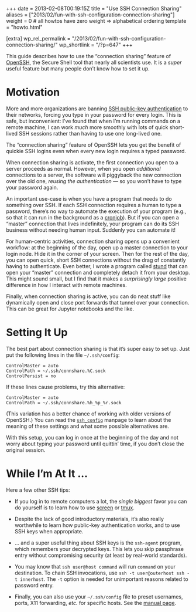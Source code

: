+++
date = 2013-02-08T00:19:15Z
title = "Use SSH Connection Sharing"
aliases = ["2013/02/fun-with-ssh-configuration-connection-sharing"]
weight = 0 # all howtos have zero weight => alphabetical ordering
template = "howto.html"

[extra]
wp_rel_permalink = "/2013/02/fun-with-ssh-configuration-connection-sharing/"
wp_shortlink = "/?p=647"
+++

This guide describes how to use the “connection sharing” feature of
[OpenSSH](https://www.openssh.com/), the Secure Shell tool that nearly all
scientists use. It is a *super* useful feature but many people don’t know how
to set it up.

# Motivation

More and more organizations are banning
[SSH public-key authentication](https://www.ssh.com/ssh/public-key-authentication)
to their networks, forcing you type in your password for every login. This is
safe, but inconvenient: I’ve found that when I’m running commands on a remote
machine, I can work *much* more smoothly with lots of quick short-lived SSH
sessions rather than having to use one long-lived one.

The “connection sharing” feature of OpenSSH lets you get the benefit of
quickie SSH logins even when every new login requires a typed password.

When connection sharing is activate, the first connection you open to a server
proceeds as normal. However, when you open *additional* connections to a
server, the software will piggyback the new connection over the old one,
*reusing the authentication* — so you won’t have to type your password again.

An important use-case is when you have a program that needs to do something
over SSH. If each SSH connection requires a human to type a password, there’s
no way to automate the execution of your program (e.g., so that it can run in
the background as a [cronjob](https://en.wikipedia.org/wiki/Cron)). But if you
can open a “master” connection that lives indefinitely, your program can do
its SSH business without needing human input. Suddenly you can automate it!

For human-centric activities, connection sharing opens up a convenient
workflow: at the beginning of the day, open up a master connection to your
login node. Hide it in the corner of your screen. Then for the rest of the
day, you can open quick, short SSH connections without the drag of constantly
having to authenticate. Even better, I wrote a program called
[stund](https://github.com/pkgw/stund/) that can open your “master” connection
and completely detach it from your desktop. This might sound small, but I find
that it makes a *surprisingly large* positive difference in how I interact
with remote machines.

Finally, when connection sharing is active, you can do neat stuff like
dynamically open and close port forwards that tunnel over your connection.
This can be great for Jupyter notebooks and the like.


# Setting It Up

The best part about connection sharing is that it’s super easy to set up. Just
put the following lines in the file `~/.ssh/config`:

```
ControlMaster = auto
ControlPath = ~/.ssh/connshare.%C.sock
ControlPersist = no
```

If these lines cause problems, try this alternative:

```
ControlMaster = auto
ControlPath = ~/.ssh/connshare.%h_%p_%r.sock
```

(This variation has a better chance of working with older versions of
OpenSSH.) You can read the
[`ssh_config`](http://www.manpagez.com/man/5/ssh_config/) manpage to learn
about the meaning of these settings and what some possible alternatives are.

With this setup, you can log in once at the beginning of the day and not worry
about typing your password until quittin’ time, if you don’t close the
original session.


# While I’m At It …

Here a few other SSH tips:

- If you log in to remote computers a lot, the _single biggest_ favor you can
  do yourself is to learn how to use
  [screen](http://www.gnu.org/software/screen/) or
  [tmux](https://github.com/tmux/tmux).

- Despite the lack of good introductory materials, it’s also really worthwhile
  to learn how public-key authentication works, and to use SSH keys when
  appropriate.

- … and a super useful thing about SSH keys is the `ssh-agent` program, which
  remembers your decrypted keys. This lets you skip passphrase entry without
  compromising security (at least by real-world standards).

- You may know that `ssh user@host command` will run `command` on your
  destination. To chain SSH invocations, use `ssh -t user@outerhost ssh -t
  innerhost`. The `-t` option is needed for unimportant reasons related to
  password entry.

- Finally, you can also use your `~/.ssh/config` file to preset usernames,
  ports, X11 forwarding, _etc._ for specific hosts. See the
  [manual page](http://www.manpagez.com/man/5/ssh_config/).
